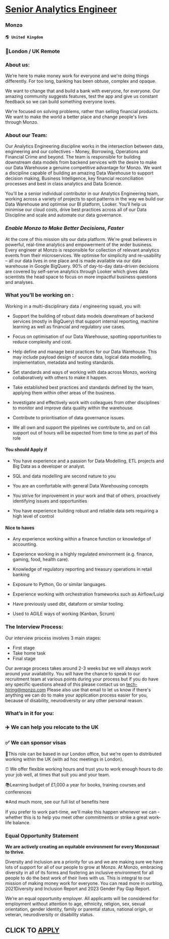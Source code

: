 # [Senior Analytics Engineer](https://www.remotewlb.com/apply/senior-analytics-engineer-77863)  
### Monzo  
#### `🌎 United Kingdom`  

### 📍London / UK Remote

### About us:

We’re here to make money work for everyone and we're doing things differently. For too long, banking has been obtuse, complex and opaque.

We want to change that and build a bank with everyone, for everyone. Our amazing community suggests features, test the app and give us constant feedback so we can build something everyone loves.

We're focused on solving problems, rather than selling financial products. We want to make the world a better place and change people's lives through Monzo.

### About our **Team:**

Our Analytics Engineering discipline works in the intersection between data, engineering and our collectives - Money, Borrowing, Operations and Financial Crime and beyond. The team is responsible for building downstream data models from backend services with the desire to make our Data Warehouse a genuine competitive advantage for Monzo. We want a discipline capable of building an amazing Data Warehouse to support decision making, Business Intelligence, key financial reconciliation processes and best in class analytics and Data Science.

You'll be a senior individual contributor in our Analytics Engineering team, working across a variety of projects to spot patterns in the way we build our Data Warehouse and optimise our BI platform, Looker. You’ll help us minimise our cloud costs, drive best practices across all of our Data Discipline and scale and automate our data governance.

### _Enable Monzo to Make Better Decisions, Faster_

At the core of this mission sits our data platform. We're great believers in powerful, real-time analytics and empowerment of the wider business. Every engineer at Monzo is responsible for collection of relevant analytics events from their microservices. We optimise for simplicity and re-usability – all our data lives in one place and is made available via our data warehouse in Google BigQuery. 90% of day-to-day data-driven decisions are covered by self-serve analytics through Looker which gives data scientists the head space to focus on more impactful business questions and analyses.

### What you’ll be working on **:**

Working in a multi-disciplinary data / engineering squad, you will:

  * Support the building of robust data models downstream of backend services (mostly in BigQuery) that support internal reporting, machine learning as well as financial and regulatory use cases.

  * Focus on optimisation of our Data Warehouse, spotting opportunities to reduce complexity and cost.

  * Help define and manage best practices for our Data Warehouse. This may include payload design of source data, logical data modelling, implementation, metadata and testing standards.

  * Set standards and ways of working with data across Monzo, working collaboratively with others to make it happen.

  * Take established best practices and standards defined by the team, applying them within other areas of the business.

  * Investigate and effectively work with colleagues from other disciplines to monitor and improve data quality within the warehouse.

  * Contribute to prioritisation of data governance issues.
  * We all own and support the pipelines we contribute to, and on call support out of hours will be expected from time to time as part of this role

####  **You should Apply if**

  * You have experience and a passion for Data Modelling, ETL projects and Big Data as a developer or analyst.

  * SQL and data modelling are second nature to you

  * You are an comfortable with general Data Warehousing concepts

  * You strive for improvement in your work and that of others, proactively identifying issues and opportunities

  * You have experience building robust and reliable data sets requiring a high level of control

####  **Nice to haves**

  * Any experience working within a finance function or knowledge of accounting.

  * Experience working in a highly regulated environment (e.g. finance, gaming, food, health care). 

  * Knowledge of regulatory reporting and treasury operations in retail banking

  * Exposure to Python, Go or similar languages.

  * Experience working with orchestration frameworks such as Airflow/Luigi

  * Have previously used dbt, dataform or similar tooling.

  * Used to AGILE ways of working (Kanban, Scrum)

### The Interview Process:

Our interview process involves 3 main stages:

  * First stage 
  * Take home task
  * Final stage

Our average process takes around 2-3 weeks but we will always work around your availability. You will have the chance to speak to our recruitment team at various points during your process but if you do have any specific questions ahead of this please contact us on tech-hiring@monzo.com Please also use that email to let us know if there's anything we can do to make your application process easier for you, because of disability, neurodiversity or any other personal reason.

### What’s in it for you:

### ✈️ We can help you relocate to the UK

### ✅ We can sponsor visas

📍This role can be based in our London office, but we're open to distributed working within the UK (with ad hoc meetings in London).

⏰ We offer flexible working hours and trust you to work enough hours to do your job well, at times that suit you and your team.

📚Learning budget of £1,000 a year for books, training courses and conferences

➕And much more, see our full list of benefits here

If you prefer to work part-time, we'll make this happen whenever we can - whether this is to help you meet other commitments or strike a great work-life balance.

### Equal Opportunity Statement

 **We are actively creating an equitable environment for every Monzonaut to thrive.**

Diversity and inclusion are a priority for us and we are making sure we have lots of support for all of our people to grow at Monzo. At Monzo, embracing diversity in all of its forms and fostering an inclusive environment for all people to do the best work of their lives with us. This is integral to our mission of making money work for everyone. You can read more in ourblog, 2021Diversity and Inclusion Report and 2023 Gender Pay Gap Report.

We’re an equal opportunity employer. All applicants will be considered for employment without attention to age, ethnicity, religion, sex, sexual orientation, gender identity, family or parental status, national origin, or veteran, neurodiversity or disability status.

  
## CLICK TO [APPLY](https://www.remotewlb.com/apply/senior-analytics-engineer-77863)


